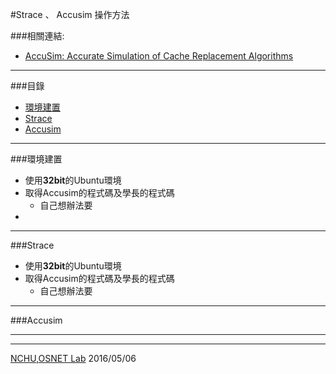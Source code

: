 #Strace 、 Accusim 操作方法

###相關連結:
*   [AccuSim: Accurate Simulation of Cache Replacement Algorithms](https://engineering.purdue.edu/~ychu/accusim/)

------

###目錄
*   [環境建置](#1)
*   [Strace](#2)
*   [Accusim](#3)

------
<a name="1"/></a>
###環境建置
*   使用**32bit**的Ubuntu環境
*   取得Accusim的程式碼及學長的程式碼
    -   自己想辦法要
*


------
<a name="2"/></a>
###Strace
*   使用**32bit**的Ubuntu環境
*   取得Accusim的程式碼及學長的程式碼
    -   自己想辦法要


------
###Accusim
<a name="3"/></a>





---
---
[NCHU](http://www.nchu.edu.tw/index1.php),[OSNET Lab](http://osnet.cs.nchu.edu.tw/) 2016/05/06

